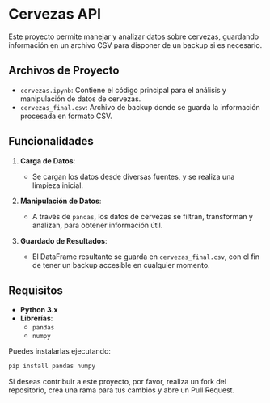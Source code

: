 # Cervezas API

Este proyecto permite manejar y analizar datos sobre cervezas, guardando información en un archivo CSV para disponer de un backup si es necesario.

## Archivos de Proyecto

- `cervezas.ipynb`: Contiene el código principal para el análisis y manipulación de datos de cervezas.
- `cervezas_final.csv`: Archivo de backup donde se guarda la información procesada en formato CSV.

## Funcionalidades

1. **Carga de Datos**: 
   - Se cargan los datos desde diversas fuentes, y se realiza una limpieza inicial.

2. **Manipulación de Datos**: 
   - A través de `pandas`, los datos de cervezas se filtran, transforman y analizan, para obtener información útil.

3. **Guardado de Resultados**:
   - El DataFrame resultante se guarda en `cervezas_final.csv`, con el fin de tener un backup accesible en cualquier momento.

## Requisitos

- **Python 3.x**
- **Librerías**:
  - `pandas`
  - `numpy`
  
Puedes instalarlas ejecutando:
```bash
pip install pandas numpy
```
Si deseas contribuir a este proyecto, por favor, realiza un fork del repositorio, crea una rama para tus cambios y abre un Pull Request.

